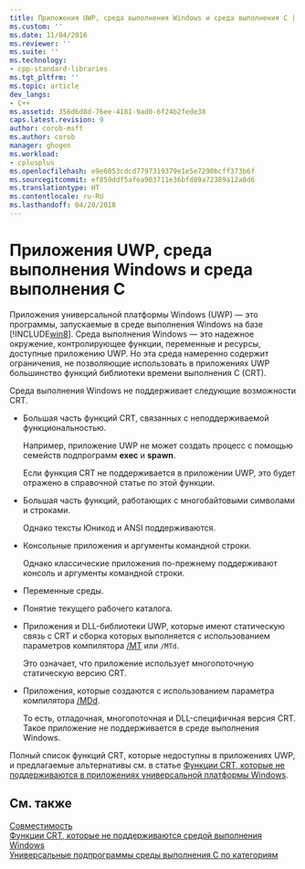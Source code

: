 ```yaml
---
title: Приложения UWP, среда выполнения Windows и среда выполнения C | Microsoft Docs
ms.custom: ''
ms.date: 11/04/2016
ms.reviewer: ''
ms.suite: ''
ms.technology:
- cpp-standard-libraries
ms.tgt_pltfrm: ''
ms.topic: article
dev_langs:
- C++
ms.assetid: 356d6d8d-76ee-4181-9ad0-6f24b2fede38
caps.latest.revision: 9
author: corob-msft
ms.author: corob
manager: ghogen
ms.workload:
- cplusplus
ms.openlocfilehash: e9e6053cdcd7797319379e1e5e7290bcff373b6f
ms.sourcegitcommit: ef859ddf5afea903711e36bfd89a72389a12a8d6
ms.translationtype: HT
ms.contentlocale: ru-RU
ms.lasthandoff: 04/20/2018
---
```

# <a name="uwp-apps-the-windows-runtime-and-the-c-run-time"></a>Приложения UWP, среда выполнения Windows и среда выполнения C

Приложения универсальной платформы Windows (UWP) — это программы, запускаемые в среде выполнения Windows на базе [!INCLUDE[win8](../build/reference/includes/win8_md.md)]. Среда выполнения Windows — это надежное окружение, контролирующее функции, переменные и ресурсы, доступные приложению UWP. Но эта среда намеренно содержит ограничения, не позволяющие использовать в приложениях UWP большинство функций библиотеки времени выполнения C (CRT).

Среда выполнения Windows не поддерживает следующие возможности CRT.

- Большая часть функций CRT, связанных с неподдерживаемой функциональностью.

   Например, приложение UWP не может создать процесс с помощью семейств подпрограмм **exec** и **spawn**.

   Если функция CRT не поддерживается в приложении UWP, это будет отражено в справочной статье по этой функции.

- Большая часть функций, работающих с многобайтовыми символами и строками.

   Однако тексты Юникод и ANSI поддерживаются.

- Консольные приложения и аргументы командной строки.

   Однако классические приложения по-прежнему поддерживают консоль и аргументы командной строки.

- Переменные среды.

- Понятие текущего рабочего каталога.

- Приложения и DLL-библиотеки UWP, которые имеют статическую связь с CRT и сборка которых выполняется с использованием параметров компилятора [/MT](../build/reference/md-mt-ld-use-run-time-library.md) или `/MTd`.

   Это означает, что приложение использует многопоточную статическую версию CRT.

- Приложения, которые создаются с использованием параметра компилятора [/MDd](../build/reference/md-mt-ld-use-run-time-library.md).

   То есть, отладочная, многопоточная и DLL-специфичная версия CRT. Такое приложение не поддерживается в среде выполнения Windows.

Полный список функций CRT, которые недоступны в приложениях UWP, и предлагаемые альтернативы см. в статье [Функции CRT, которые не поддерживаются в приложениях универсальной платформы Windows](../cppcx/crt-functions-not-supported-in-universal-windows-platform-apps.md).

## <a name="see-also"></a>См. также

[Совместимость](../c-runtime-library/compatibility.md)<br/>
[Функции CRT, которые не поддерживаются средой выполнения Windows](../c-runtime-library/windows-runtime-unsupported-crt-functions.md)<br/>
[Универсальные подпрограммы среды выполнения C по категориям](../c-runtime-library/run-time-routines-by-category.md)<br/>
